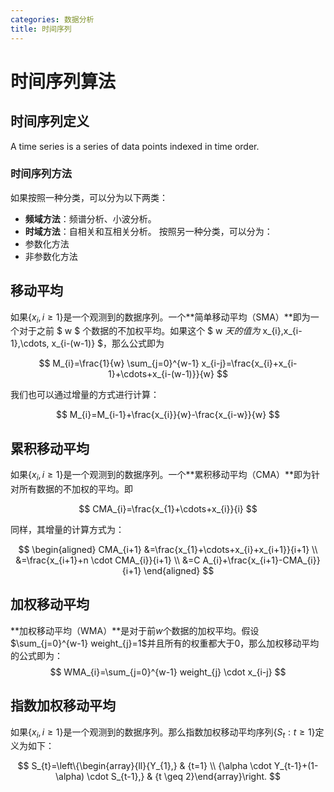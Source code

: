 ```yaml
---
categories: 数据分析
title: 时间序列
---
```

# 时间序列算法

## 时间序列定义
A time series is a series of data points indexed in time order.

### 时间序列方法
如果按照一种分类，可以分为以下两类：
- **频域方法**：频谱分析、小波分析。
- **时域方法**：自相关和互相关分析。
按照另一种分类，可以分为：
- 参数化方法
- 非参数化方法

## 移动平均
如果$\{x_{i},i\ge1\}$是一个观测到的数据序列。一个**简单移动平均（SMA）**即为一个对于之前 $ w $ 个数据的不加权平均。如果这个 $ w $天的值为$ x_{i},x_{i-1},\cdots, x_{i-(w-1)} $，那么公式即为

$$
M_{i}=\frac{1}{w} \sum_{j=0}^{w-1} x_{i-j}=\frac{x_{i}+x_{i-1}+\cdots+x_{i-(w-1)}}{w}
$$

我们也可以通过增量的方式进行计算：

$$
M_{i}=M_{i-1}+\frac{x_{i}}{w}-\frac{x_{i-w}}{w}
$$

## 累积移动平均
如果$\left\{x_{i},i\ge1\right\}$是一个观测到的数据序列。一个**累积移动平均（CMA）**即为针对所有数据的不加权的平均。即

$$
CMA_{i}=\frac{x_{1}+\cdots+x_{i}}{i}
$$

同样，其增量的计算方式为：

$$
\begin{aligned} CMA_{i+1} &=\frac{x_{1}+\cdots+x_{i}+x_{i+1}}{i+1} \\ &=\frac{x_{i+1}+n \cdot CMA_{i}}{i+1} \\ &=C A_{i}+\frac{x_{i+1}-CMA_{i}}{i+1} \end{aligned}
$$

## 加权移动平均

**加权移动平均（WMA）**是对于前$w$个数据的加权平均。假设$\sum_{j=0}^{w-1} weight_{j}=1$并且所有的权重都大于0，那么加权移动平均的公式即为：
$$
WMA_{i}=\sum_{j=0}^{w-1}  weight_{j} \cdot x_{i-j}
$$

## 指数加权移动平均

如果$\left\{x_{i},i\ge1\right\}$是一个观测到的数据序列。那么指数加权移动平均序列$\left\{S_{t} : t \geq 1\right\}$定义为如下：

$$
S_{t}=\left\{\begin{array}{ll}{Y_{1},} & {t=1} \\ {\alpha \cdot Y_{t-1}+(1-\alpha) \cdot S_{t-1},} & {t \geq 2}\end{array}\right.
$$

